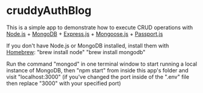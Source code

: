 # cruddyAuthBlog

This is a simple app to demonstrate how to execute CRUD operations with <a href="http://nodejs.org/api/synopsis.html">Node.js</a> + <a href="http://docs.mongodb.org">MongoDB</a> + <a href="http://expressjs.com/en/4x/api.html">Express.js</a> + <a href="http://mongoosejs.com/docs/guide.html">Mongoose.js</a> + <a href="http://passportjs.org/docs/overview">Passport.js</a>

If you don't have Node.js or MongoDB installed, install them with <a href="http://brew.sh/">Homebrew</a>: 
  "brew install node"
  "brew install mongodb"

Run the command "mongod" in one terminal window to start running a local instance of MongoDB, then "npm start" from inside this app's folder and visit "localhost:3000" (if you've changed the port inside of the ".env" file then replace "3000" with your specified port)
